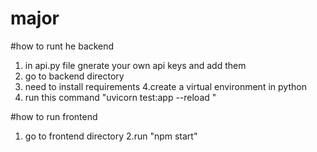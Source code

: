 # major
#how to runt he backend 
1. in api.py file gnerate your own api keys and add them
2. go to backend directory
3. need to install requirements
4.create a virtual environment in python
5. run this command "uvicorn test:app --reload "

#how to run frontend
1. go to frontend directory
2.run "npm start"
